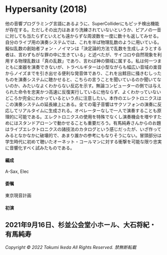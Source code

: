# Hypersanity (2018)

他の音響プログラミング言語にあるように、SuperColliderにもピッチ検出機能が存在する。ただしその出力はあまり洗練されていないというか、ピアノの一音に対しても当たらずといえども遠からずな周波数を一度に数十も返してみせる。自分のライブ用の演奏システムでは、これを半ば物理乱数のように用いている。擬似乱数の創始者フォン・ノイマンは「決定論的方法で乱数を生成しようとする者は、言わずもがな罪の中に生きている」と述べたが、サイコロや自然現象を利用する物理乱数は「真の乱数」であり、言わば神の領域に属する。私は何一つまともに楽器を演奏できないが、トラベルギターは小型ながらも幅広い音域の楽音からノイズまでを引き出せる便利な発音体であり、これを出鱈目に掻きむしったものを演奏システムに聴かせると、こちらの言うことを聞いているのか聞いてないのか、みたいなよくわからない反応を示す。無論コンピューターの側では与えられた命令を忠実かつ高速に反復実行しているに他ならず、よくわかっていないどころか完全にわかっているという点に注意したい。本作のエレクトロニクスはこの演奏システムの延長線上にある。全ての電子音響はサクソフォンの演奏に反応してリアルタイムに生成される。オペレーターなしで一人で演奏することも原理的に可能である。エレクトロニクスの使用を特殊でなくし演奏機会を増やすためにはスタンドアローンで動かせることも重要だろう。有馬純寿さんからのお題はライブエレクトロニクスの諸技法のカタログという感じだったが、いざ作ってみるとなかなかに破壊的で、あまり誰かの参考にもなりそうにない。冒頭部分は学生時代に初めて聴いたオーネット・コールマンに対する衝撃を可能な限り忠実に音響化すべく試みたものである。

#### 編成
A-Sax, Elec

#### 委嘱
東京現音計画

#### 初演
2021年9月16日、杉並公会堂小ホール、大石将紀・有馬純寿
---
*Copyright © 2022 Takumi Ikeda All Rights Reserved. 禁無断転載*